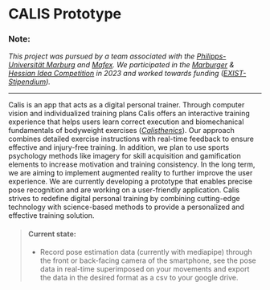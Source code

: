 # CALIS Prototype

### Note:
*This project was pursued by a team associated with the [Philipps-Universität Marburg](https://www.uni-marburg.de/en) and [Mafex](https://www.mafex.de/). We participated in the [Marburger](https://www.uni-marburg.de/de/fb02/forschung/forschungsinstitute/mafex/gruendungsfoerderung/rueckblick-marburger-ideenwettbewerb-mafex-gruendungscamp) & [Hessian Idea Competition](https://hessen-ideen.de/ideen/alumni/detailansicht?tx_agprojektverwaltung_detail%5Baction%5D=show&tx_agprojektverwaltung_detail%5Bcontroller%5D=Projekte&tx_agprojektverwaltung_detail%5Bprojekte%5D=368&tx_agprojektverwaltung_detail%5Bstipendium%5D=2&tx_agprojektverwaltung_detail%5Bvoting%5D=0&cHash=ce8f56e33939ee8f3abd20d6525b89b2) in 2023 and worked towards funding ([EXIST-Stipendium](https://www.exist.de/EXIST/Navigation/DE/Gruendungsfoerderung/EXIST-Gruendungsstipendium/exist-gruendungsstipendium.html)).*
___

Calis is an app that acts as a digital personal trainer. Through computer vision and individualized training plans Calis offers an interactive training experience that helps users learn correct execution and biomechanical fundamentals of bodyweight exercises (*[Calisthenics](https://en.wikipedia.org/wiki/Calisthenics)*). Our approach combines detailed exercise instructions with real-time feedback to ensure effective and injury-free training. In addition, we plan to use sports psychology methods like imagery for skill acquisition and gamification elements to increase motivation and training consistency. In the long term, we are aiming to implement augmented reality to further improve the user experience. We are currently developing a prototype that enables precise pose recognition and are working on a user-friendly application. Calis strives to redefine digital personal training by combining cutting-edge technology with science-based methods to provide a personalized and effective training solution.

>#### Current state:
>
> - Record pose estimation data (currently with mediapipe) through the front or back-facing camera of the smartphone, see the pose data in real-time superimposed on your movements and export the data in the desired format as a csv to your google drive.


